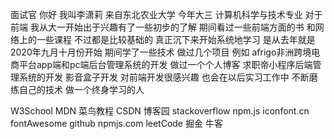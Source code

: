面试官 
你好 
我叫李潇莉 
来自东北农业大学 
今年大三 
计算机科学与技术专业 
对于前端 
我从大一开始出于兴趣有了一些初步的了解
期间看过一些前端方面的书 和网络上的一些课程
不过都是比较基础的
真正沉下来开始系统地学习 
是从去年就是2020年九月十月份开始
期间学了一些技术
做过几个项目 例如
afrigo非洲跨境电商平台app端和pc端后台管理系统的开发
做过一个个人博客
求职帝小程序后端管理系统的开发
影音盒子开发
对前端开发很感兴趣
也会在以后实习工作中
不断磨练自己的技术
做一个终身学习的人

W3School MDN 菜鸟教程 
CSDN 博客园 
stackoverflow npm.js iconfont.cn fontAwesome github npmjs.com
leetCode 掘金 牛客

